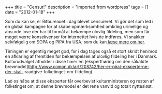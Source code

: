 +++
title = "Censur!"
description = "imported from wordpress"
tags = []
date = "2012-01-18"
+++

Som du kan se, er Bitbureauet i dag blevet censureret. Vi gør det som led i en global kampagne for at skabe opmærksomhed omkring urimelige og absurde love der har til formål at bekæmpe ulovlig fildeling, men som får meget værre konsekvenser for internettet hvis de indføres. Vi snakker selvfølgelig om SOPA og PIPA fra USA, som du kan[ læse mere om her](http://blog.reddit.com/2012/01/technical-examination-of-sopa-and.html).

Timingen er egentlig meget god, for i dag tages også et stort skridt henimod en afklaring af fremtiden for bekæmpelsen af ulovlig fildeling her i Danmark. Kulturudvalget afholder i disse timer en [eksperthøring om den såkaldte brevmodel](http://www.comon.dk/art/208742/her-er-pirat-eksperterne-der-skal- raadgive-folketinget-om-fildeling).

Lad os håbe at disse eksperter får overbevist kulturministeren og resten af folketinget om, at denne brevmodel er det rene vanvid og totalt nyttesløst.

